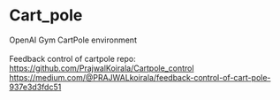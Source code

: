 # Cart_pole
OpenAI Gym CartPole environment
<br>
<br>
Feedback control of cartpole repo: https://github.com/PrajwalKoirala/Cartpole_control
<br>
https://medium.com/@PRAJWALkoirala/feedback-control-of-cart-pole-937e3d3fdc51
